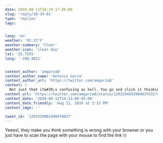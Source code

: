 ```yaml
---
date: 2020-08-11T18:34:17-05:00
slug: 'reply/18-34-01'
type: 'replies'
tags:


lang: 'en'
weather: '91.33°F'
weather-summary: 'Clear'
weather-icon: 'clear-day'
lat: '25.7555'
long: '-100.4021'


context_author: 'amgarza8'
context_author_name: 'Antonio Garza'
context_author_url: 'https://twitter.com/amgarza8'
context: |
  Not just that it&#39;s confusing as hell. You go and click it thinking is a link and it is not. And they put the real links like a regular word.
context_url: 'https://twitter.com/amgarza8/status/1293294583904837632?s=12'
context_date: '2020-08-11T14:13:00-05:00'
context_date_friendly: 'Aug 11, 2020 at 2:13 PM'
context_imgs: ''

tweet_id: '1293329901840470017'
---
```

Yeees!, they make you think something is wrong with your browser or you just have to scan the page with your mouse to find the link 🙄